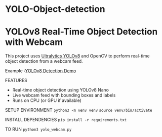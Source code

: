 # YOLO-Object-detection

# YOLOv8 Real-Time Object Detection with Webcam

This project uses [Ultralytics YOLOv8](https://github.com/ultralytics/ultralytics) and OpenCV to perform real-time object detection from a webcam feed.

Example :[YOLOv8 Detection Demo](https://github.com/ultralytics/assets/raw/main/yolov8/example-output.jpg)

FEATURES

- Real-time object detection using YOLOv8 Nano 
- Live webcam feed with bounding boxes and labels
- Runs on CPU (or GPU if available)

SETUP ENVIRONMENT
```python3 -m venv venv```
```source venv/bin/activate```

INSTALL DEPENDENCIES
```pip install -r requirements.txt```

TO RUN
```python3 yolo_webcam.py```

